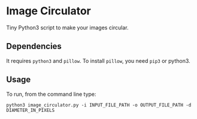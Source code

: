 # Image Circulator
Tiny Python3 script to make your images circular.

## Dependencies
 It requires `python3` and `pillow`.
 To install `pillow`, you need `pip3` or python3.

## Usage
To run, from the command line type:

`python3 image_circulator.py -i INPUT_FILE_PATH -o OUTPUT_FILE_PATH -d DIAMETER_IN_PIXELS`

